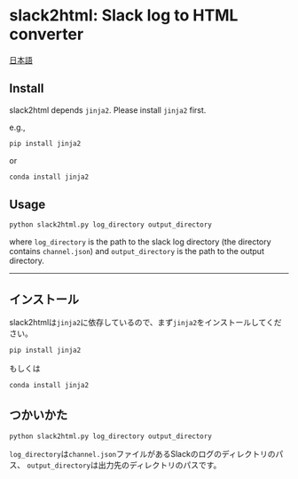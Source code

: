 # slack2html: Slack log to HTML converter

[日本語](#インストール)

## Install

slack2html depends `jinja2`. Please install `jinja2` first.

e.g.,

```sh
pip install jinja2
```

or

```sh
conda install jinja2
```

## Usage

```sh
python slack2html.py log_directory output_directory
```

where `log_directory` is the path to the slack log directory (the directory contains `channel.json`) and `output_directory` is the path to the output directory.

-------------------------------------------------------------------------------

## インストール

slack2htmlは`jinja2`に依存しているので、まず`jinja2`をインストールしてください。

```sh
pip install jinja2
```

もしくは

```sh
conda install jinja2
```

## つかいかた

```sh
python slack2html.py log_directory output_directory
```

`log_directory`は`channel.json`ファイルがあるSlackのログのディレクトリのパス、 `output_directory`は出力先のディレクトリのパスです。
